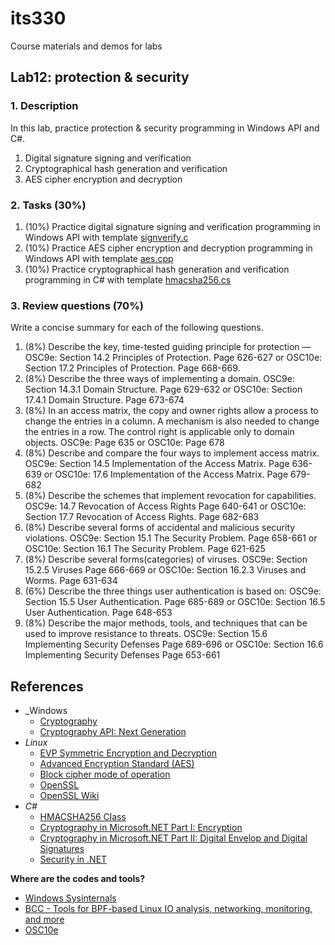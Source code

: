 # its330
Course materials and demos for labs

## Lab12: protection & security

### 1. Description

In this lab,  practice protection & security programming in Windows API and C#.
1. Digital signature signing and verification
2. Cryptographical hash generation and verification
3. AES cipher encryption and decryption

### 2. Tasks (30%)

1. (10%) Practice digital signature signing and verification programming in Windows API with template [signverify.c](./code/win/signverify.c)
2. (10%) Practice AES cipher encryption and decryption programming in Windows API with template [aes.cpp](./code/win/aes.cpp)
3. (10%) Practice cryptographical hash generation and verification programming in C# with template [hmacsha256.cs](./code/cs/hmacsha256.cs)


### 3. Review questions (70%)

Write a concise summary for each of the following questions.

1. (8%) Describe the key, time-tested guiding principle for protection — OSC9e: Section 14.2 Principles of Protection. Page 626-627 or OSC10e: Section 17.2 Principles of Protection. Page 668-669.
2. (8%) Describe the three ways of implementing a domain. OSC9e: Section 14.3.1 Domain Structure. Page 629-632 or OSC10e: Section 17.4.1 Domain Structure. Page 673-674
3. (8%) In an access matrix, the copy and owner rights allow a process to change the entries in a column. A mechanism is also needed to change the entries in a row. The control right is applicable only to domain objects. OSC9e: Page 635 or OSC10e: Page 678
4. (8%) Describe and compare the four ways to implement access matrix. OSC9e: Section 14.5 Implementation of the Access Matrix. Page 636-639 or OSC10e: 17.6 Implementation of the Access Matrix. Page 679-682
5. (8%) Describe the schemes that implement revocation for capabilities. OSC9e: 14.7 Revocation of Access Rights Page 640-641 or OSC10e: Section 17.7 Revocation of Access Rights. Page 682-683
6. (8%) Describe several forms of accidental and malicious security violations. OSC9e: Section 15.1 The Security Problem. Page 658-661 or OSC10e: Section 16.1 The Security Problem. Page 621-625
7. (8%) Describe several forms(categories) of viruses. OSC9e: Section 15.2.5 Viruses Page 666-669 or OSC10e: Section 16.2.3 Viruses and Worms. Page 631-634
8. (6%) Describe the three things user authentication is based on:  OSC9e: Section 15.5 User Authentication. Page 685-689 or OSC10e: Section 16.5 User Authentication. Page 648-653
9. (8%) Describe the major methods, tools, and techniques that can be used to improve resistance to threats. OSC9e: Section 15.6 Implementing Security Defenses Page 689-696 or OSC10e: Section 16.6 Implementing Security Defenses Page 653-661

## References

* _Windows
  * [Cryptography](https://docs.microsoft.com/en-us/windows/win32/seccrypto/cryptography-portal)
  * [Cryptography API: Next Generation](https://docs.microsoft.com/en-us/windows/win32/seccng/about-cng)
* _Linux_
  * [EVP Symmetric Encryption and Decryption](https://wiki.openssl.org/index.php/EVP_Symmetric_Encryption_and_Decryption)
  * [Advanced Encryption Standard (AES)](https://en.wikipedia.org/wiki/Advanced\_Encryption\_Standard)
  * [Block cipher mode of operation](https://en.wikipedia.org/wiki/Block\_cipher\_mode\_of\_operation)
  * [OpenSSL](https://www.openssl.org/)
  * [OpenSSL Wiki](https://wiki.openssl.org/index.php/Main_Page)
* _C#_
  * [HMACSHA256 Class](https://docs.microsoft.com/en-us/dotnet/api/system.security.cryptography.hmacsha256?view=netframework-4.8)
  * [Cryptography in Microsoft.NET Part I: Encryption](https://www.c-sharpcorner.com/article/cryptography-in-microsoft-net-part-i-encryption/)
  * [Cryptography in Microsoft.NET Part II: Digital Envelop and Digital Signatures](https://www.c-sharpcorner.com/article/cryptography-in-microsoft-net-part-ii-digital-envelop-and-d/)
  * [Security in .NET](https://docs.microsoft.com/en-us/dotnet/standard/security/)

**Where are the codes and tools?**
* [Windows Sysinternals](https://docs.microsoft.com/en-us/sysinternals/)
* [BCC - Tools for BPF-based Linux IO analysis, networking, monitoring, and more](https://github.com/iovisor/bcc)
* [OSC10e](https://github.com/greggagne/osc10e)






